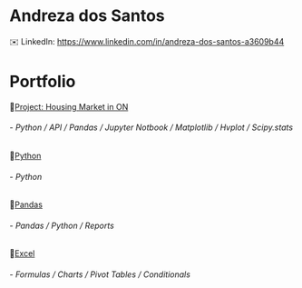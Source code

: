 # Andreza dos Santos
:envelope: LinkedIn: https://www.linkedin.com/in/andreza-dos-santos-a3609b44

# Portfolio

:pushpin:[Project: Housing Market in ON](https://github.com/a-matos/project_1-team_12.git)
  ######  - Python / API / Pandas / Jupyter Notbook / Matplotlib / Hvplot / Scipy.stats
  
:pushpin:[Python](https://github.com/a-matos/python-challenge.git)
  ######   - Python
  
:pushpin:[Pandas](https://github.com/a-matos/pandas-challenge.git)
  ######   - Pandas / Python / Reports
  
  :pushpin:[Excel](https://github.com/a-matos/excel-challenge.git)
  ######   - Formulas / Charts / Pivot Tables / Conditionals
  
  
  



